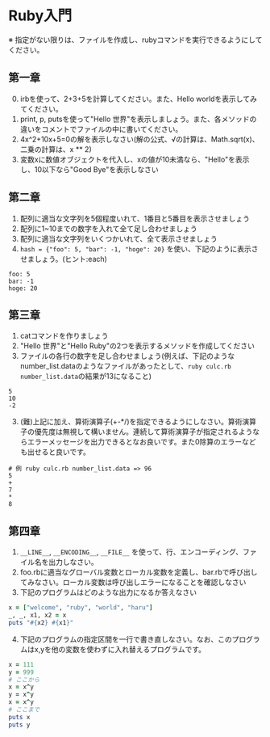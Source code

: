 Ruby入門
========
※ 指定がない限りは、ファイルを作成し、rubyコマンドを実行できるようにしてください。

## 第一章
0. irbを使って、2+3+5を計算してください。また、Hello worldを表示してみてください。
1. print, p, putsを使って"Hello 世界"を表示しましょう。また、各メソッドの違いをコメントでファイルの中に書いてください。
2. 4x^2+10x+5=0の解を表示しなさい(解の公式、√の計算は、Math.sqrt(x)、二乗の計算は、x ** 2)
3. 変数xに数値オブジェクトを代入し、xの値が10未満なら、"Hello"を表示し、10以下なら"Good Bye"を表示しなさい

## 第二章
1. 配列に適当な文字列を5個程度いれて、1番目と5番目を表示させましょう
1. 配列に1~10までの数字を入れて全て足し合わせましょう
2. 配列に適当な文字列をいくつかいれて、全て表示させましょう
3. ```hash = {"foo": 5, "bar": -1, "hoge": 20}``` を使い、下記のように表示させましょう。(ヒント:each)
```
foo: 5
bar: -1
hoge: 20
```

## 第三章
1. catコマンドを作りましょう
1. "Hello 世界"と"Hello Ruby"の2つを表示するメソッドを作成してください
2. ファイルの各行の数字を足し合わせましょう(例えば、下記のようなnumber_list.dataのようなファイルがあったとして、```ruby culc.rb number_list.data```の結果が13になること)
```
5
10
-2
```
3. (難)上記に加え、算術演算子(+-\*/)を指定できるようにしなさい。算術演算子の優先度は無視して構いません。連続して算術演算子が指定されるようならエラーメッセージを出力できるとなお良いです。また0除算のエラーなども出せると良いです。
```
# 例 ruby culc.rb number_list.data => 96
5
+
7
*
8
```

## 第四章
1. ```__LINE__```, ```__ENCODING__```, ```__FILE__``` を使って、行、エンコーディング、ファイル名を出力しなさい。
2. foo.rbに適当なグローバル変数とローカル変数を定義し、bar.rbで呼び出してみなさい。ローカル変数は呼び出しエラーになることを確認しなさい 
3. 下記のプログラムはどのような出力になるか答えなさい
```ruby
x = ["welcome", "ruby", "world", "haru"]
_, _, x1, x2 = x
puts "#{x2} #{x1}"
```
4. 下記のプログラムの指定区間を一行で書き直しなさい。なお、このプログラムはx,yを他の変数を使わずに入れ替えるプログラムです。
```ruby
x = 111
y = 999
# ここから
x = x^y
y = x^y
x = x^y
# ここまで
puts x
puts y
```
